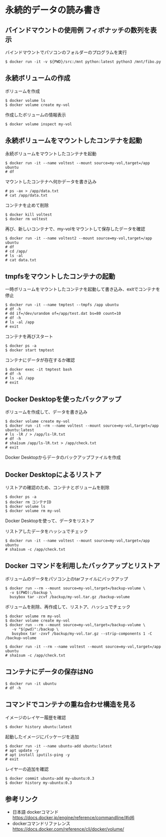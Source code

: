 # 永続的データの読み書き


## バインドマウントの使用例 フィボナッチの数列を表示

バインドマウントでパソコンのフォルダーのプログラムを実行
```
$ docker run -it -v ${PWD}/src:/mnt python:latest python3 /mnt/fibo.py
```


## 永続ボリュームの作成

ボリュームを作成
```
$ docker volume ls
$ docker volume create my-vol
```

作成したボリュームの情報表示
```
$ docker volume inspect my-vol
```


## 永続ボリュームをマウントしたコンテナを起動

永続ボリュームをマウントしたコンテナを起動
```
$ docker run -it --name voltest --mount source=my-vol,target=/app ubuntu
# df
```

マウントしたコンテナへ何かデータを書き込み
```
# ps -ax > /app/data.txt
# cat /app/data.txt
```

コンテナを止めて削除
```
$ docker kill voltest
$ docker rm voltest
```

再び、新しいコンテナで、my-volをマウントして保存したデータを確認
```
$ docker run -it --name voltest2 --mount source=my-vol,target=/app ubuntu
# df
# cd /app/
# ls -al
# cat data.txt
```


## tmpfsをマウントしたコンテナの起動

一時ボリュームをマウントしたコンテナを起動して書き込み、exitでコンテナを停止
```
$ docker run -it --name tmptest --tmpfs /app ubuntu
# df -h
# dd if=/dev/urandom of=/app/test.dat bs=80 count=10
# df -h
# ls -al /app
# exit
```

コンテナを再びスタート
```
$ docker ps -a
$ docker start tmptest
```

コンテナにデータが存在するか確認
```
$ docker exec -it tmptest bash
# df -h
# ls -al /app
# exit
```



## Docker Desktopを使ったバックアップ

ボリュームを作成して、データを書き込み
```
$ docker volume create my-vol
$ docker run -it –rm --name voltest --mount source=my-vol,target=/app ubuntu:latest
# ls -lR / > /app/ls-lR.txt
# df -h
# sha1sum /app/ls-lR.txt > /app/check.txt
# exit
```
Docker Desktopからデータのバックアップファイルを作成


## Docker Desktopによるリストア

リストアの確認のため、コンテナとボリュームを削除
```
$ docker ps -a
$ docker rm コンテナID
$ docker volume ls
$ docker volume rm my-vol
```
Docker Desktopを使って、データをリストア


リストアしたデータをハッシュでチェック
```
$ docker run -it --name voltest --mount source=my-vol,target=/app ubuntu
# sha1sum -c /app/check.txt
```


## Docker コマンドを利用したバックアップとリストア

ボリュームのデータをパソコン上のtarファイルにバックアップ
```
$ docker run --rm --mount source=my-vol,target=/backup-volume \
  -v $(PWD):/backup \
  busybox tar -zcvf /backup/my-vol.tar.gz /backup-volume
```


ボリュームを削除、再作成して、リストア、ハッシュでチェック
```
$ docker volume rm my-vol
$ docker volume create my-vol
$ docker run --rm --mount source=my-vol,target=/backup-volume \
   -v "$(pwd)":/backup \
   busybox tar -zxvf /backup/my-vol.tar.gz --strip-components 1 -C /backup-volume

$ docker run -it --rm --name voltest --mount source=my-vol,target=/app ubuntu
# sha1sum -c /app/check.txt
```



## コンテナにデータの保存はNG

```
$ docker run -it ubuntu
# df -h
```



## コマンドでコンテナの重ね合わせ構造を見る

イメージのレイヤー履歴を確認
```
$ docker history ubuntu:latest
```

起動したイメージにパッケージを追加
```
$ docker run -it --name ubuntu-add ubuntu:latest 
# apt update -y
# apt install iputils-ping -y
# exit
```

レイヤーの追加を確認
```
$ docker commit ubuntu-add my-ubuntu:0.3
$ docker history my-ubuntu:0.3
```


## 参考リンク
- 日本語 dockerコマンド https://docs.docker.jp/engine/reference/commandline/#id6
- dockerコマンドリファレンス https://docs.docker.com/reference/cli/docker/volume/
